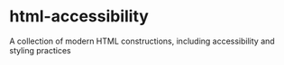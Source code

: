 # html-accessibility
A collection of modern HTML constructions, including accessibility and styling practices
